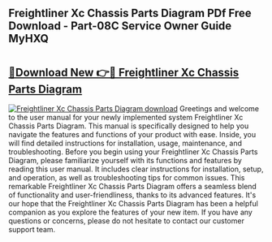 ## Freightliner Xc Chassis Parts Diagram PDf Free Download - Part-08C Service Owner Guide MyHXQ

# <h2><a href="http://dflj9v.blite.top/?on=Freightliner+Xc+Chassis+Parts+Diagram">🔗Download New 👉🔴 Freightliner Xc Chassis Parts Diagram</a></h2>

[![Freightliner Xc Chassis Parts Diagram download](https://i.imgur.com/lujVjoI.png)](http://dflj9v.blite.top/?on=Freightliner+Xc+Chassis+Parts+Diagram)
Greetings and welcome to the user manual for your newly implemented system Freightliner Xc Chassis Parts Diagram. This manual is specifically designed to help you navigate the features and functions of your product with ease. Inside, you will find detailed instructions for installation, usage, maintenance, and troubleshooting. Before you begin using your Freightliner Xc Chassis Parts Diagram, please familiarize yourself with its functions and features by reading this user manual. It includes clear instructions for installation, setup, and operation, as well as troubleshooting tips for common issues. This remarkable Freightliner Xc Chassis Parts Diagram offers a seamless blend of functionality and user-friendliness, thanks to its advanced features. It's our hope that the Freightliner Xc Chassis Parts Diagram has been a helpful companion as you explore the features of your new item. If you have any questions or concerns, please do not hesitate to contact our customer support team.
